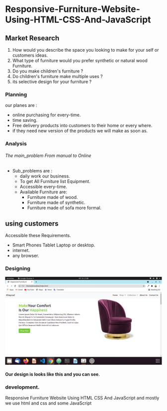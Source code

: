 # Responsive-Furniture-Website-Using-HTML-CSS-And-JavaScript

## Market Research
1. How would you describe the space you looking to make for your self or customers ideas.
2. What type of furniture would you prefer synthetic or natural wood Furniture.
3. Do you make children's furniture ?
4. Do children's furniture make multiple  uses ?
5. its selective design for your furniture ?

### Planning
our planes are :
* online purchasing for every-time.
* time saving.
* Free delivery products into customers to their home or every where.
* if they need new version of the products we will make as soon as.

### Analysis
###### The main_problem From manual to Online
* Sub_problems are :
  * daily work our business.
  * To get All Furniture list Equipment.
  * Accessible every-time.
  * Available Furniture are:
    * Furniture made of wood.
    * Furniture made of synthetic.
    * Furniture made of sofa more formal.

## using customers
Accessible these Requirements.
* Smart Phones Tablet Laptop or desktop.
* internet.
* any browser.

### Designing

![home](img/design.png)
#### Our design is looks like this and you can see.

### development.
Responsive Furniture Website Using HTML CSS And JavaScript
and mostly we use html and css and some JavaScript
